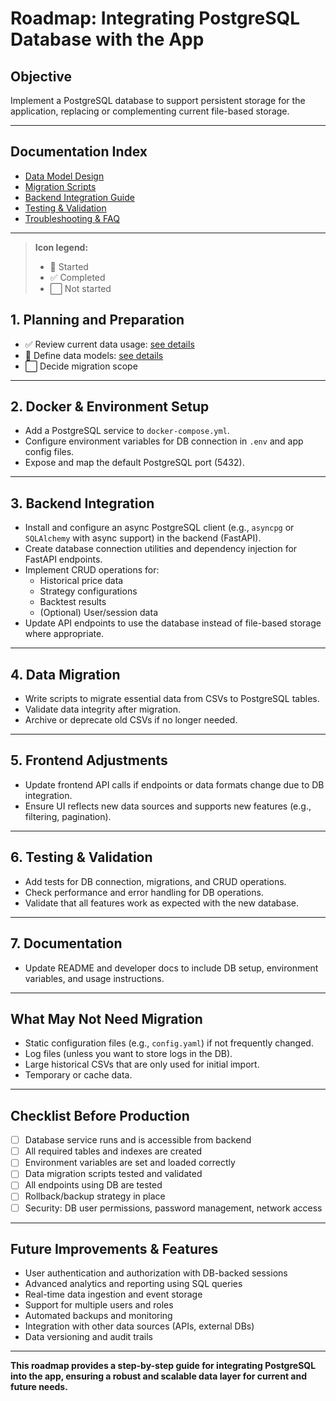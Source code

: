# Roadmap: Integrating PostgreSQL Database with the App

## Objective
Implement a PostgreSQL database to support persistent storage for the application, replacing or complementing current file-based storage.

---

## Documentation Index
- [Data Model Design](postgres-integration/data-model.md)
- [Migration Scripts](postgres-integration/migration-scripts.md)
- [Backend Integration Guide](postgres-integration/backend-integration.md)
- [Testing & Validation](postgres-integration/testing.md)
- [Troubleshooting & FAQ](postgres-integration/troubleshooting.md)

---

> **Icon legend:**
> - 🚧 Started
> - ✅ Completed
> - ⬜️ Not started

## 1. Planning and Preparation
- ✅ Review current data usage: [see details](postgres-integration/PIR-data-usage-review.md)
- 🚧 Define data models: [see details](postgres-integration/data-model.md)
- ⬜️ Decide migration scope

---

## 2. Docker & Environment Setup
- Add a PostgreSQL service to `docker-compose.yml`.
- Configure environment variables for DB connection in `.env` and app config files.
- Expose and map the default PostgreSQL port (5432).

---

## 3. Backend Integration
- Install and configure an async PostgreSQL client (e.g., `asyncpg` or `SQLAlchemy` with async support) in the backend (FastAPI).
- Create database connection utilities and dependency injection for FastAPI endpoints.
- Implement CRUD operations for:
  - Historical price data
  - Strategy configurations
  - Backtest results
  - (Optional) User/session data
- Update API endpoints to use the database instead of file-based storage where appropriate.

---

## 4. Data Migration
- Write scripts to migrate essential data from CSVs to PostgreSQL tables.
- Validate data integrity after migration.
- Archive or deprecate old CSVs if no longer needed.

---

## 5. Frontend Adjustments
- Update frontend API calls if endpoints or data formats change due to DB integration.
- Ensure UI reflects new data sources and supports new features (e.g., filtering, pagination).

---

## 6. Testing & Validation
- Add tests for DB connection, migrations, and CRUD operations.
- Check performance and error handling for DB operations.
- Validate that all features work as expected with the new database.

---

## 7. Documentation
- Update README and developer docs to include DB setup, environment variables, and usage instructions.

---

## What May Not Need Migration
- Static configuration files (e.g., `config.yaml`) if not frequently changed.
- Log files (unless you want to store logs in the DB).
- Large historical CSVs that are only used for initial import.
- Temporary or cache data.

---

## Checklist Before Production
- [ ] Database service runs and is accessible from backend
- [ ] All required tables and indexes are created
- [ ] Environment variables are set and loaded correctly
- [ ] Data migration scripts tested and validated
- [ ] All endpoints using DB are tested
- [ ] Rollback/backup strategy in place
- [ ] Security: DB user permissions, password management, network access

---

## Future Improvements & Features
- User authentication and authorization with DB-backed sessions
- Advanced analytics and reporting using SQL queries
- Real-time data ingestion and event storage
- Support for multiple users and roles
- Automated backups and monitoring
- Integration with other data sources (APIs, external DBs)
- Data versioning and audit trails

---

**This roadmap provides a step-by-step guide for integrating PostgreSQL into the app, ensuring a robust and scalable data layer for current and future needs.**

